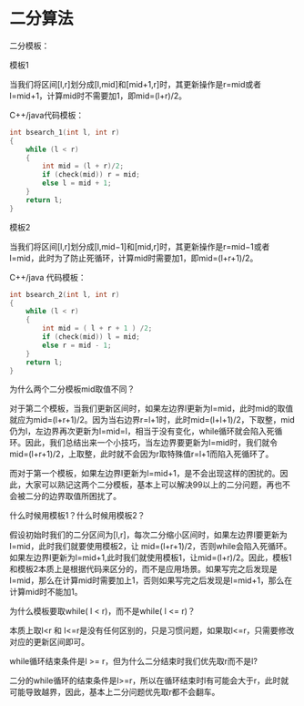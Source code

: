 # 二分算法

二分模板：

模板1

当我们将区间[l,r]划分成[l,mid]和[mid+1,r]时，其更新操作是r=mid或者l=mid+1，计算mid时不需要加1，即mid=(l+r)/2。

C++/java代码模板：

```c++
int bsearch_1(int l, int r)
{
    while (l < r)
    {
        int mid = (l + r)/2;
        if (check(mid)) r = mid;
        else l = mid + 1;
    }
    return l;
}
```

模板2

当我们将区间[l,r]划分成[l,mid−1]和[mid,r]时，其更新操作是r=mid−1或者l=mid，此时为了防止死循环，计算mid时需要加1，即mid=(l+r+1)/2。

C++/java 代码模板：

```c++
int bsearch_2(int l, int r)
{
    while (l < r)
    {
        int mid = ( l + r + 1 ) /2;
        if (check(mid)) l = mid;
        else r = mid - 1;
    }
    return l;
}
```

为什么两个二分模板mid取值不同？

对于第二个模板，当我们更新区间时，如果左边界l更新为l=mid，此时mid的取值就应为mid=(l+r+1)/2。因为当右边界r=l+1时，此时mid=(l+l+1)/2，下取整，mid仍为l，左边界再次更新为l=mid=l，相当于没有变化，while循环就会陷入死循环。因此，我们总结出来一个小技巧，当左边界要更新为l=mid时，我们就令 mid=(l+r+1)/2，上取整，此时就不会因为r取特殊值r=l+1而陷入死循环了。

而对于第一个模板，如果左边界l更新为l=mid+1，是不会出现这样的困扰的。因此，大家可以熟记这两个二分模板，基本上可以解决99以上的二分问题，再也不会被二分的边界取值所困扰了。

什么时候用模板1？什么时候用模板2？

假设初始时我们的二分区间为[l,r]，每次二分缩小区间时，如果左边界l要更新为 l=mid，此时我们就要使用模板2，让 mid=(l+r+1)/2，否则while会陷入死循环。如果左边界l更新为l=mid+1,此时我们就使用模板1，让mid=(l+r)/2。因此，模板1和模板2本质上是根据代码来区分的，而不是应用场景。如果写完之后发现是l=mid，那么在计算mid时需要加上1，否则如果写完之后发现是l=mid+1，那么在计算mid时不能加1。

为什么模板要取while( l < r)，而不是while( l <= r)？

本质上取l<r 和 l<=r是没有任何区别的，只是习惯问题，如果取l<=r，只需要修改对应的更新区间即可。

while循环结束条件是l >= r，但为什么二分结束时我们优先取r而不是l?

二分的while循环的结束条件是l>=r，所以在循环结束时l有可能会大于r，此时就可能导致越界，因此，基本上二分问题优先取r都不会翻车。 
